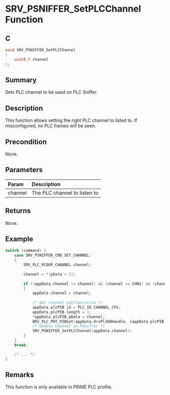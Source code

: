 # SRV_PSNIFFER_SetPLCChannel Function

## C

```c
void SRV_PSNIFFER_SetPLCChannel
(
    uint8_t channel
);
```

## Summary

Sets PLC channel to be used on PLC Sniffer.

## Description

This function allows setting the right PLC channel to listed to.
If misconfigured, no PLC frames will be seen.

## Precondition

None.

## Parameters

| Param | Description |
|:----- |:----------- |
| channel | The PLC channel to listen to |

## Returns

None.

## Example

```c
switch (command) {
    case SRV_PSNIFFER_CMD_SET_CHANNEL:
    {
        SRV_PLC_PCOUP_CHANNEL channel;
        
        channel = *(pData + 1);
        
        if ((appData.channel != channel) && (channel >= CHN1) && (channel <= CHN7_CHN8))
        {
            appData.channel = channel;
            
            /* Set channel configuration */
            appData.plcPIB.id = PLC_ID_CHANNEL_CFG;
            appData.plcPIB.length = 1;
            *appData.plcPIB.pData = channel;
            DRV_PLC_PHY_PIBSet(appData.drvPl360Handle, &appData.plcPIB);
            /* Update channel in PSniffer */
            SRV_PSNIFFER_SetPLCChannel(appData.channel);
        }
    }
    break;

    /* ... */
}
```

## Remarks

This function is only available in PRIME PLC profile.
